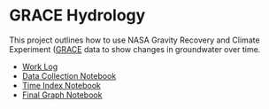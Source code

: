 # GRACE Hydrology

This project outlines how to use NASA Gravity Recovery and Climate Experiment ([GRACE](https://grace.jpl.nasa.gov/) data to show changes in groundwater over time. 

- [Work Log](worklog.md)
- [Data Collection Notebook](01_data.html)
- [Time Index Notebook](02_time_gaps.html)
- [Final Graph Notebook](03_process.html)
